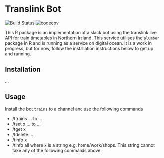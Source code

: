 # Translink Bot
[![Build Status](https://travis-ci.org/ntyndall/translink.bot.svg?branch=master)](https://travis-ci.org/ntyndall/translink.bot)
[![codecov](https://codecov.io/gh/ntyndall/translink.bot/branch/master/graph/badge.svg)](https://codecov.io/gh/ntyndall/translink.bot)

This R package is an implementation of a slack bot using the translink live API for train timetables in Northern Ireland. This service utilises the `plumber` package in R and is running as a service on digital ocean. It is a work in progress, but for now, follow the installation instructions below to get up and running. 

## Installation 
...

## Usage
Install the bot `trains` to a channel and use the following commands
 - /ttrains ... to ...
 - /tset x ... to ...
 - /tget x
 - /tdelete ...
 - /tinfo x
 - /tinfo all
where `x` is a string e.g. home/work/shops. This string cannot take any of the following commands above.
